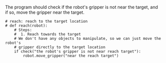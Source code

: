

The program should check if the robot's gripper is not near the target, and if so, move the gripper near the target.

```
# reach: reach to the target location
# def reach(robot):
    # Steps:
    #  1. Reach towards the target
    # We don't have any objects to manipulate, so we can just move the robot's
    # gripper directly to the target location
    if check("the robot's gripper is not near reach target"):
        robot.move_gripper("near the reach target")
```